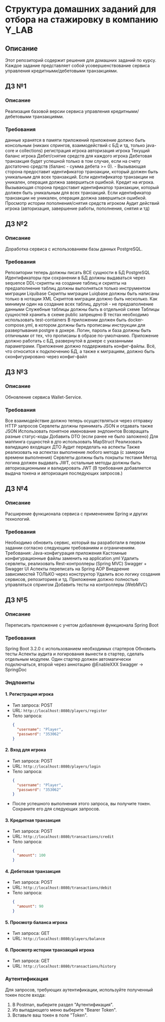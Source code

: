 # Структура домашних заданий для отбора на стажировку в компанию Y_LAB

## Описание
Этот репозиторий содержит решения для домашних заданий по курсу. Каждое задание представляет собой усовершенствование сервиса управления кредитными/дебетовыми транзакциями.


## ДЗ №1
### Описание
Реализация базовой версии сервиса управления кредитными/дебетовыми транзакциями. 

### Требования
данные хранятся в памяти приложений
приложение должно быть консольным (никаих спрингов, взаимодействий с БД и тд, только java-core и collections)
регистрация игрока
авторизация игрока
Текущий баланс игрока
Дебет/снятие средств для каждого игрока Дебетовая транзакция будет успешной только в том случае, если на счету достаточно средств (баланс - сумма дебета >= 0). - Вызывающая сторона предоставит идентификатор транзакции, который должен быть уникальным для всех транзакций. Если идентификатор транзакции не уникален, операция должна завершиться ошибкой.
Кредит на игрока. Вызывающая сторона предоставит идентификатор транзакции, который должен быть уникальным для всех транзакций. Если идентификатор транзакции не уникален, операция должна завершиться ошибкой.
Просмотр истории пополнения/снятия средств игроком
Аудит действий игрока (авторизация, завершение работы, пополнения, снятия и тд)

## ДЗ №2
### Описание
Доработка сервиса с использованием базы данных PostgreSQL.

### Требования
Репозитории теперь должны писать ВСЕ сущности в БД PostgreSQL
Идентификаторы при сохранении в БД должны выдаваться через sequence
DDL-скрипты на создание таблиц и скрипты на предзаполнение таблиц должны выполняться только инструментом миграции Liquibase
Скрипты миграции Luiqbase должны быть написаны только в нотации XML
Скриптов миграции должно быть несколько. Как минимум один на создание всех таблиц, другой - не предзаполнение данными
Служебные таблицы должны быть в отдельной схеме
Таблицы сущностей хранить в схеме public запрещено
В тестах необходимо использовать test-containers
В приложении должен быть docker-compose.yml, в котором должны быть прописаны инструкции для развертывания postgre в докере. Логин, пароль и база должны быть отличными от тех, что прописаны в образе по-умолчанию. Приложение должно работать с БД, развернутой в докере с указанными параметрами.
Приложение должно поддерживать конфиг-файлы. Всё, что относится к подключению БД, а также к миграциям, должно быть сконфигурировано через конфиг-файл

## ДЗ №3
### Описание
Обновление сервиса Wallet-Service.

### Требования
Все взаимодействие должно теперь осуществляться через отправку HTTP запросов
Сервлеты должны принимать JSON и отдавать также JSON
Использовать понятное именование эндпоинтов
Возвращать разные статус-коды
Добавить DTO (если ранее не было заложено)
Для маппинга сущностей в дто использовать MapStruct
Реализовать валидацию входящих ДТО
Аудит переделать на аспекты
Также реализовать на аспектах выполнение любого метода (с замером времени выполнения)
Сервлеты должны быть покрыты тестами
Метод логина должен выдавать JWT, остальные методы должны быть авторизационными и валидировать JWT
(В требования добавляется выдача токена и авторизация последующих запросов.)

## ДЗ №4
### Описание
Расширение функционала сервиса с применением Spring и других технологий.

### Требования
Необходимо обновить сервис, который вы разработали в первом задании согласно следующим требованиям и ограничениям.
Требования:
Java-конфигурация приложения
Кастомные конфигурационные файлы заменить на application.yml
Удалить сервлеты, реализовать Rest-контроллеры (Spring MVC)
Swagger + Swagger UI
Аспекты переписать на Spring AOP
Внедрение зависимостей ТОЛЬКО через конструктор
Удалить всю логику создания сервисов, репозиториев и тд. Приложение должно полностью управляться спрингом
Добавить тесты на контроллеры (WebMVC)

## ДЗ №5
### Описание
Переписать приложение с учетом добавления функционала Spring Boot

### Требования
Spring Boot 3.2.0 с использованием необходимых стартеров
Обновить тесты
Аспекты аудита и логирования вынести в стартер, сделать отдельным модулем. Один стартер должен автоматически подключаться, второй через аннотацию @EnableXXX
Swagger -> SpringDoc

### Эндпоинты

#### 1. Регистрация игрока
   - Тип запроса: POST
   - URL: `http://localhost:8080/players/register`
   - Тело запроса:
     ```json
     {
       "username": "Player",
       "password": "353062"
     }
     ```

#### 2. Вход для игрока
   - Тип запроса: POST
   - URL: `http://localhost:8080/players/login`
   - Тело запроса:
     ```json
     {
       "username": "Player",
       "password": "353062"
     }
     ```
   - После успешного выполнения этого запроса, вы получите токен. Сохраните его для следующих запросов.

#### 3. Кредитная транзакция
   - Тип запроса: POST
   - URL: `http://localhost:8080/transactions/credit`
   - Тело запроса:
     ```json
     {
       "amount": 100
     }
     ```

#### 4. Дебетовая транзакция
   - Тип запроса: POST
   - URL: `http://localhost:8080/transactions/debit`
   - Тело запроса:
     ```json
     {
       "amount": 90
     }
     ```

#### 5. Просмотр баланса игрока
   - Тип запроса: GET
   - URL: `http://localhost:8080/players/balance`

#### 6. Просмотр истории транзакций игрока
   - Тип запроса: GET
   - URL: `http://localhost:8080/transactions/history`

### Аутентификация
Для запросов, требующих аутентификации, используйте полученный токен после входа:
1. В Postman, выберите раздел "Аутентификация".
2. Из выпадающего меню выберите "Bearer Token".
3. Вставьте ваш токен в поле "Token".
